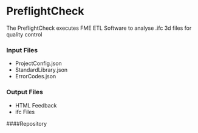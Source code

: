 # PreflightCheck
The PreflightCheck executes FME ETL Software to analyse .ifc 3d files for quality control

### Input Files
- ProjectConfig.json
- StandardLibrary.json
- ErrorCodes.json

### Output Files
- HTML Feedback
- ifc Files

####Repository
